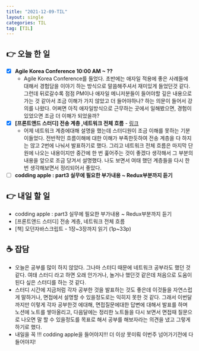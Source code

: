 ```yaml
---
title: "2021-12-09-TIL"
layout: single
categories: TIL
tag: [TIL]
---
```


## 👉 오늘 한 일

- [x]  **Agile Korea Conference 10:00 AM ~ ??**
    - Agile Korea Conference를 들었다. 초반에는 애자일 적용에 좋은 사례들에 대해서 경험담을 이야기 하는 방식으로 말씀해주셔서 재미있게 들었던것 같다. 
    그런데 뒤로갈수록 점점 PM이나 애자일 메니저분들이 들어야할 깊은 내용으로 가는 것 같아서 조금 이해가 가지 않았고 더 들어야하나? 하는 의문이 들어서 강의를 나왔다.
    어쩌면 아직 애자일방식으로 근무하는 곳에서 일해봤으면, 경험이 있었으면 조금 더 이해가 되었을까?
- [x] **[프론트앤드 스터디] 전송 계층 ,네트워크 전체 흐름**  - [링크]()
    - 어제 네트워크 계층에대해 설명을 했는데 스터디원이 조금 이해를 못하는 기분이들었다. 전반적인 흐름이해에 대한 이해가 부족한듯하여 전송 계층을 다 하지는 않고 2번에 나눠서 발표하기로 했다. 그리고 네트워크 전체 흐름은 마지막 단원에 나오는 내용이지만 중간에 한 번 훑어주는 것이 좋겠다 생각해서 그 부분의 내용을 앞으로 조금 당겨서 설명했다.
    나도 보면서 여태 했던 계층들을 다시 한 번 생각해보면서 정리되어서 좋았다.
- [ ]  **codding apple : part3 실무에 필요한 부가내용 ~ Redux부분까지 듣기**

## 👉 내일 할 일

- codding apple : part3 실무에 필요한 부가내용 ~ Redux부분까지 듣기
- [프론트앤드 스터디] 전송 계층, 네트워크 전체 흐름
- [책] 모던자바스크립트 - 1장~3장까지 읽기 (1p~33p)

## ☕ 잡담

- 오늘은 공부를 많이 하지 않았다. 그나마 스터디 때문에 네트워크 공부라도 했던 것 같다.  여태 스터디 라고 하면 오래 안가거나, 놀거나 했던것 같은데 처음으로 도움이 된다 싶은 스터디를 하는 것 같다.
- 스터디 시간에 지금처럼 각자 공부한 것을 발표하는 것도 좋은데 이것들을 자연스럽게 말하거나, 면접에서 설명할 수 있을정도로는 익히지 못한 것 같다. 그래서 이번달까지만 이렇게 각자 공부한것 에대해, 면접질문에대한 답변에 대해서 발표를 하며 노션에 노트를 쌓아올리고, 다음달에는 정리한 노트들을 다시 보면서 면접때 질문으로 나오면 말 할 수 있을정도를 목표로 해서 공부를 해보자라는 의견을 냈고 그렇게 하기로 했다.
- 내일을 꼭 !!! codding apple을 들어야지!!! 더 이상 못미뤄 이번주 넘어가기전에 다 들어야지!

<br /><br /><br /><br />